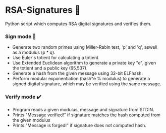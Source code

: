 # RSA-Signatures :key:

Python script which computes RSA digital signatures and verifies them.

### Sign mode :pencil:
- Generate two random primes using Miller-Rabin test, 'p' and 'q', aswell as a modulus (p * q).
- Use Euler's totient for calculating a totient.
- Use Extended Euclidean algorithm to generate a private key "e", given the totient and a public key (65,537).
- Generate a hash from the given message using 32-bit ELFhash.
- Perform modular exponentiation (hash^e % modulus) to generate a signed digital signature, which may be verified using the same message. 

### Verify mode :heavy_check_mark:
- Program reads a given modulus, message and signature from STDIN.
- Prints "Message verified!" if signature matches the hash computed from the given modulus
- Prints "Message is forged!" if signature does not computed hash.
